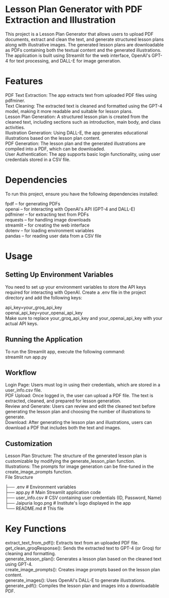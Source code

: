 # Lesson Plan Generator with PDF Extraction and Illustration

This project is a Lesson Plan Generator that allows users to upload PDF documents, extract and clean the text, and generate structured lesson plans along with illustrative images. The generated lesson plans are downloadable as PDFs containing both the textual content and the generated illustrations. The application is built using Streamlit for the web interface, OpenAI's GPT-4 for text processing, and DALL-E for image generation.  

# Features 
PDF Text Extraction: The app extracts text from uploaded PDF files using pdfminer.  
Text Cleaning: The extracted text is cleaned and formatted using the GPT-4 model, making it more readable and suitable for lesson plans.  
Lesson Plan Generation: A structured lesson plan is created from the cleaned text, including sections such as introduction, main body, and class activities.   
Illustration Generation: Using DALL-E, the app generates educational illustrations based on the lesson plan content.  
PDF Generation: The lesson plan and the generated illustrations are compiled into a PDF, which can be downloaded.  
User Authentication: The app supports basic login functionality, using user credentials stored in a CSV file.  

# Dependencies 
To run this project, ensure you have the following dependencies installed:  

fpdf – for generating PDFs  
openai – for interacting with OpenAI's API (GPT-4 and DALL-E)  
pdfminer – for extracting text from PDFs  
requests – for handling image downloads   
streamlit – for creating the web interface  
dotenv – for loading environment variables  
pandas – for reading user data from a CSV file  

# Usage 

## Setting Up Environment Variables  
You need to set up your environment variables to store the API keys required for interacting with OpenAI. Create a .env file in the project directory and add the following keys:  

api_key=your_groq_api_key   
openai_api_key=your_openai_api_key  
Make sure to replace your_groq_api_key and your_openai_api_key with your actual API keys.  

## Running the Application 
To run the Streamlit app, execute the following command:  
streamlit run app.py  

## Workflow 
Login Page: Users must log in using their credentials, which are stored in a user_info.csv file.  
PDF Upload: Once logged in, the user can upload a PDF file. The text is extracted, cleaned, and prepared for lesson generation.  
Review and Generate: Users can review and edit the cleaned text before generating the lesson plan and choosing the number of illustrations to generate.  
Download: After generating the lesson plan and illustrations, users can download a PDF that includes both the text and images.  

## Customization
Lesson Plan Structure: The structure of the generated lesson plan is customizable by modifying the generate_lesson_plan function.   
Illustrations: The prompts for image generation can be fine-tuned in the create_image_prompts function.  
File Structure 

├── .env                         # Environment variables    
├── app.py                       # Main Streamlit application code  
├── user_info.csv                # CSV containing user credentials (ID, Password, Name)  
├── Jaipuria logo.png            # Institute's logo displayed in the app  
└── README.md                    # This file  

# Key Functions 
extract_text_from_pdf(): Extracts text from an uploaded PDF file.  
get_clean_groqResponse(): Sends the extracted text to GPT-4 (or Groq) for cleaning and formatting.  
generate_lesson_plan(): Generates a lesson plan based on the cleaned text using GPT-4.  
create_image_prompts(): Creates image prompts based on the lesson plan content.   
generate_images(): Uses OpenAI's DALL-E to generate illustrations.  
generate_pdf(): Compiles the lesson plan and images into a downloadable PDF.  
